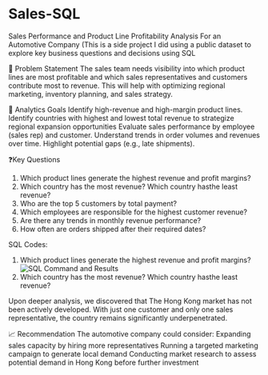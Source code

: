 # Sales-SQL
Sales Performance and Product Line Profitability Analysis For an Automotive Company
(This is a side project I did using a public dataset to explore key business questions and decisions using SQL 

🧩 Problem Statement 
The sales team needs visibility into which product lines are most profitable and which sales representatives and customers contribute most to revenue. This will help with optimizing regional marketing, inventory planning, and sales strategy.

🎯 Analytics Goals
Identify high-revenue and high-margin product lines.
Identify countries with highest and lowest total revenue to strategize regional expansion opportunities 
Evaluate sales performance by employee (sales rep) and customer.
Understand trends in order volumes and revenues over time.
Highlight potential gaps (e.g., late shipments).

❓Key Questions
1. Which product lines generate the highest revenue and profit margins?
2. Which country has the most revenue? Which country hasthe least revenue?
3. Who are the top 5 customers by total payment? 
4. Which employees are responsible for the highest customer revenue?
5. Are there any trends in monthly revenue performance?
6. How often are orders shipped after their required dates?

SQL Codes: 
1. Which product lines generate the highest revenue and profit margins?
![SQL Command and Results](images/sql_top_3_product_line.png)
2. Which country has the most revenue? Which country hasthe least revenue?


Upon deeper analysis, we discovered that The Hong Kong market has not been actively developed. With just one customer and only one sales representative, the country remains significantly underpenetrated.

📈 Recommendation
The automotive company could consider:
Expanding sales capacity by hiring more representatives
Running a targeted marketing campaign to generate local demand
Conducting market research to assess potential demand in Hong Kong before further investment

